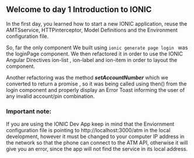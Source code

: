 ## Welcome to day 1 Introduction to IONIC

In the first day, you learned how to start a new IONIC application, reuse the AMTSservice, HTTPinterceptor, Model Definitions and the Environment configuration file.

So, far the only component We built using ``` ionic generate page login  ``` was the loginPage component. We then refactored it in order to use the IONIC Angular Directives ion-list , ion-label and ion-item in order to layout the component.

Another refactoring was the method ***setAccountNumber*** which we converted to return a promise<boolean> , so it was being called using then() from the login component and properly display an Error Toast informing the user of any invalid account/pin combination.


### Important note:

If you are using the IONIC Dev App keep in mind that the Enviornment configuration file is pointing to http://localhost:3000/atm in the local development, however it must be changed to your computer IP address in the network so that the phone can connect to the ATM API, otherwise it will give you an error, since the app will not find the service in its local address.


